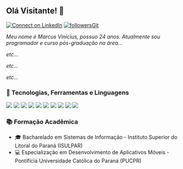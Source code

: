 ## Olá Visitante! 👋 

[![Connect on LinkedIn](https://img.shields.io/badge/--linkedin?label=LinkedIn&logo=LinkedIn&style=social)](https://img.shields.io/badge/--linkedin?label=LinkedIn&logo=LinkedIn&style=social)
[![followersGit](https://img.shields.io/github/followers/viniciusmatoso?style=social)](https://github.com/viniciusmatoso)

*Meu nome é Marcus Vinícius, possuo 24 anos. Atualmente sou programador e curso pós-graduação na área...*

*etc...*

*etc...*

*etc...*

### 🚀 Tecnologias, Ferramentas e Linguagens

<code><img src="https://www.vectorlogo.zone/logos/github/github-ar21.svg"></code>
<code><img src="https://www.vectorlogo.zone/logos/git-scm/git-scm-ar21.svg"></code>
<code><img src="https://www.vectorlogo.zone/logos/java/java-ar21.svg"></code>
<code><img src="https://www.vectorlogo.zone/logos/android/android-ar21.svg"></code>
<code><img src="https://www.vectorlogo.zone/logos/kotlinlang/kotlinlang-ar21.svg"></code>
<code><img src="https://www.vectorlogo.zone/logos/w3c_xml/w3c_xml-ar21.svg"></code>
<code><img src="https://www.vectorlogo.zone/logos/javascript/javascript-ar21.svg"></code>
<code><img src="https://www.vectorlogo.zone/logos/netlifyapp_watercss/netlifyapp_watercss-ar21.svg"></code>
<code><img src="https://www.vectorlogo.zone/logos/w3_html5/w3_html5-ar21.svg"></code>
<code><img src="https://www.vectorlogo.zone/logos/firebase/firebase-ar21.svg"></code>

### 📚 Formação Acadêmica

- 🎓 Bacharelado em Sistemas de Informação - Instituto Superior do Litoral do Paraná (ISULPAR)
- 💻 Especialização em Desenvolvimento de Aplicativos Móveis - Pontifícia Universidade Católica do Paraná (PUCPR)





